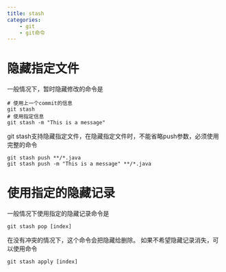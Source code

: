 ```yaml
---
title: stash
categories:
	- git
	- git命令
---
```

# 隐藏指定文件

一般情况下，暂时隐藏修改的命令是

```shell
# 使用上一个commit的信息
git stash
# 使用指定信息
git stash -m "This is a message"
```

git stash支持隐藏指定文件，在隐藏指定文件时，不能省略push参数，必须使用完整的命令

```shell
git stash push **/*.java
git stash push -m "This is a message" **/*.java
```

# 使用指定的隐藏记录

一般情况下使用指定的隐藏记录命令是

```shell
git stash pop [index]
```

在没有冲突的情况下，这个命令会把隐藏给删除。
如果不希望隐藏记录消失，可以使用命令

```shell
git stash apply [index]
```
